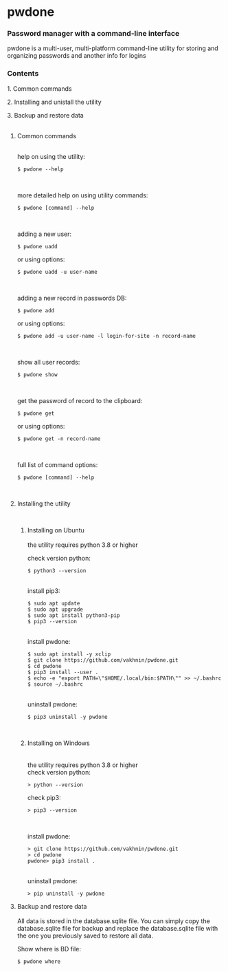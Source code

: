 # pwdone

### Password manager with a command-line interface

pwdone is a multi-user, multi-platform command-line utility for storing and organizing passwords and another info for
logins

### Contents
1\. Common commands

2\. Installing and unistall the utility

3\. Backup and restore data
<br>
<br>

1. Common commands
   <br>
   <br>

   help on using the utility:
   ```
   $ pwdone --help
   ```
   <br>   

   more detailed help on using utility commands:
   ```
   $ pwdone [command] --help
   ```
   <br>   

   adding a new user:
   ```
   $ pwdone uadd
   ```
   or using options:
   ```
   $ pwdone uadd -u user-name
   ``` 
   <br>      

   adding a new record in passwords DB:
   ```
   $ pwdone add
   ```
   or using options:
   ```
   $ pwdone add -u user-name -l login-for-site -n record-name
   ```
   <br>   

   show all user records:
   ```
   $ pwdone show
   ```
   <br>   

   get the password of record to the clipboard:
   ```
   $ pwdone get
   ```
   or using options:
   ```
   $ pwdone get -n record-name
   ```
   <br>   

   full list of command options:
   ```
   $ pwdone [command] --help
   ```
   <br>  

2. Installing the utility

   <br>

    1. Installing on Ubuntu
       <br>   
       the utility requires python 3.8 or higher

       check version python:
       ```
       $ python3 --version
       ```
       <br>
       install pip3:
       
       ```
       $ sudo apt update
       $ sudo apt upgrade
       $ sudo apt install python3-pip
       $ pip3 --version
       ```       
       <br>
       install pwdone:
       
       ```
       $ sudo apt install -y xclip
       $ git clone https://github.com/vakhnin/pwdone.git
       $ cd pwdone
       $ pip3 install --user .
       $ echo -e "export PATH=\"$HOME/.local/bin:$PATH\"" >> ~/.bashrc
       $ source ~/.bashrc
       ```     
       <br>
       uninstall pwdone:
       
       ```
       $ pip3 uninstall -y pwdone
       ```
    <br>                 

    2. Installing on Windows   
        <br>   
        the utility requires python 3.8 or higher<br> 
        check version python:
        ```
        > python --version
        ```
      
        check pip3:
        ```
        > pip3 --version
        ```       
        <br>
   
         install pwdone:
         ```
         > git clone https://github.com/vakhnin/pwdone.git
         > cd pwdone
         pwdone> pip3 install .
         ```   
         <br>
         uninstall pwdone:  
       
         ```
         > pip uninstall -y pwdone
         ```
   

3. Backup and restore data
   <br>
   <br>
   All data is stored in the database.sqlite file. 
   You can simply copy the database.sqlite file for 
   backup and replace the database.sqlite file with 
   the one you previously saved to restore all data.
   
   Show where is BD file:
   ```
   $ pwdone where
   ```   